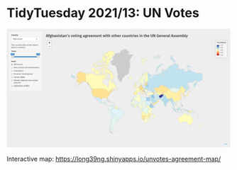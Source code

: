 TidyTuesday 2021/13: UN Votes
================

[![](shinyapp-ss.png)](https://long39ng.shinyapps.io/unvotes-agreement-map/)

Interactive map: https://long39ng.shinyapps.io/unvotes-agreement-map/
